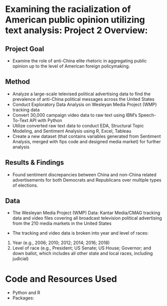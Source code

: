 # Examining the racialization of American public opinion utilizing text analysis: Project 2 Overview:
## Project Goal
* Examine the role of anti-China elite rhetoric in aggregating public opinion up to the level of American foreign policymaking. 
## Method
* Analyze a large-scale televised political advertising data to find the prevalence of anti-China political messages across the United States
* Conduct Exploratory Data Analysis on Wesleyan Media Project (WMP) tracking data
* Convert 30,000 campaign video data to raw text using IBM’s Speech-To-Text API with Python
* Utilize converted raw text data to conduct EDA, Structural Topic Modeling, and Sentiment Analysis using R, Excel, Tableau 
* Create a new dataset (that contains variables generated from Sentiment Analysis, merged with fips code and designed media market) for further analysis 

## Results & Findings
* Found sentiment discrepancies between China and non-China related advertisements for both Democrats and Republicans over multiple types of elections.

## Data
* The Wesleyan Media Project (WMP) Data: Kantar Media/CMAG tracking data and video files covering all broadcast television political advertising from the 210 media markets in the United States

* The tracking and video data is broken into year and level of races: 
1) Year (e.g., 2006; 2010; 2012; 2014; 2016; 2018) 
2) Level of race (e.g., President; US Senate; US House; Governor; and down ballot, which includes all other state and local races, including judicial)



# Code and Resources Used 
* Python and R
* Packages: 
